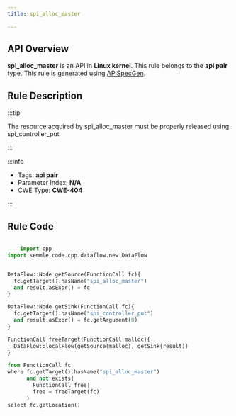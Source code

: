 ```yaml
---
title: spi_alloc_master

---
```



## API Overview
**spi_alloc_master** is an API in **Linux kernel**. This rule belongs to the **api pair** type. This rule is generated using [APISpecGen](../../tools/APISpecGen).
## Rule Description

:::tip

The resource acquired by spi_alloc_master must be properly released using spi_controller_put

:::

:::info

- Tags: **api pair**
- Parameter Index: **N/A**
- CWE Type: **CWE-404**

:::

## Rule Code
```python

    import cpp
import semmle.code.cpp.dataflow.new.DataFlow


DataFlow::Node getSource(FunctionCall fc){
  fc.getTarget().hasName("spi_alloc_master")
  and result.asExpr() = fc
}

DataFlow::Node getSink(FunctionCall fc){
  fc.getTarget().hasName("spi_controller_put")
  and result.asExpr() = fc.getArgument(0)
}

FunctionCall freeTarget(FunctionCall malloc){
  DataFlow::localFlow(getSource(malloc), getSink(result))
}

from FunctionCall fc
where fc.getTarget().hasName("spi_alloc_master")
      and not exists(
        FunctionCall free| 
        free = freeTarget(fc)
      )
select fc.getLocation()

    
```